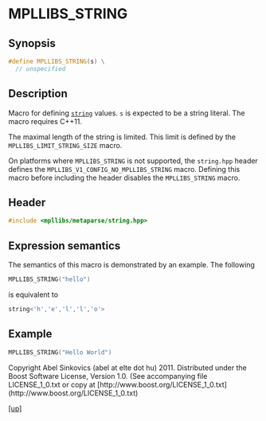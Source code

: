 # MPLLIBS_STRING

## Synopsis

```cpp
#define MPLLIBS_STRING(s) \
  // unspecified
```

## Description

Macro for defining [`string`](string.html) values. `s` is expected to be a
string literal. The macro requires C++11.

The maximal length of the string is limited. This limit is defined by the
`MPLLIBS_LIMIT_STRING_SIZE` macro.

On platforms where `MPLLIBS_STRING` is not supported, the `string.hpp` header
defines the `MPLLIBS_V1_CONFIG_NO_MPLLIBS_STRING` macro. Defining this macro
before including the header disables the `MPLLIBS_STRING` macro.

## Header

```cpp
#include <mpllibs/metaparse/string.hpp>
```

## Expression semantics

The semantics of this macro is demonstrated by an example. The following

```cpp
MPLLIBS_STRING("hello")
```

is equivalent to

```cpp
string<'h','e','l','l','o'>
```

## Example

```cpp
MPLLIBS_STRING("Hello World")
```

<p class="copyright">
Copyright Abel Sinkovics (abel at elte dot hu) 2011.
Distributed under the Boost Software License, Version 1.0.
(See accompanying file LICENSE_1_0.txt or copy at
[http://www.boost.org/LICENSE_1_0.txt](http://www.boost.org/LICENSE_1_0.txt)
</p>

[[up]](reference.html)



